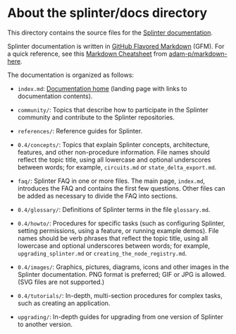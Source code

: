 # About the splinter/docs directory

This directory contains the source files for the [Splinter
documentation](index.md).

Splinter documentation is written in
[GitHub Flavored Markdown](https://github.github.com/gfm/) (GFM).
For a quick reference, see this
[Markdown Cheatsheet](https://github.com/adam-p/markdown-here/wiki/Markdown-Cheatsheet)
from [adam-p/markdown-here](https://github.com/adam-p/markdown-here).

The documentation is organized as follows:

* ``index.md``: [Documentation home](index.md) (landing page with links
  to documentation contents).

* ``community/``: Topics that describe how to participate in the Splinter
  community and contribute to the Splinter repositories.

* ``references/``: Reference guides for Splinter.

* ``0.4/concepts/``: Topics that explain Splinter concepts, architecture, features,
  and other non-procedure information. File names should reflect the topic
  title, using all lowercase and optional underscores between words; for
  example, ``circuits.md`` or ``state_delta_export.md``.

* ``faq/``: Splinter FAQ in one or more files. The main page, ``index.md``,
  introduces the FAQ and contains the first few questions. Other files can be
  added as necessary to divide the FAQ into sections.

* ``0.4/glossary/``: Definitions of Splinter terms in the file ``glossary.md``.

* ``0.4/howto/``: Procedures for specific tasks (such as configuring Splinter,
  setting permissions, using a feature, or running example demos). File names
  should be verb phrases that reflect the topic title, using all lowercase and
  optional underscores between words; for example, ``upgrading_splinter.md``
  or ``creating_the_node_registry.md``.

* ``0.4/images/``: Graphics, pictures, diagrams, icons and other images in the
  Splinter documentation. PNG format is preferred; GIF or JPG is allowed.
  (SVG files are not supported.)

* ``0.4/tutorials/``: In-depth, multi-section procedures for complex tasks,
  such as creating an application.

* ``upgrading/``: In-depth guides for upgrading from one version of Splinter
  to another version.
